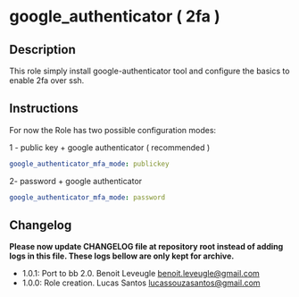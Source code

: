 # google_authenticator ( 2fa )

## Description

This role simply install google-authenticator tool and configure the basics to enable 2fa over ssh.

## Instructions

For now the Role has two possible configuration modes:

1 - public key + google authenticator ( recommended )

```yaml
google_authenticator_mfa_mode: publickey
```

2- password + google authenticator

```yaml
google_authenticator_mfa_mode: password
```

## Changelog

**Please now update CHANGELOG file at repository root instead of adding logs in this file.
These logs bellow are only kept for archive.**

* 1.0.1: Port to bb 2.0. Benoit Leveugle <benoit.leveugle@gmail.com>
* 1.0.0: Role creation. Lucas Santos <lucassouzasantos@gmail.com>
